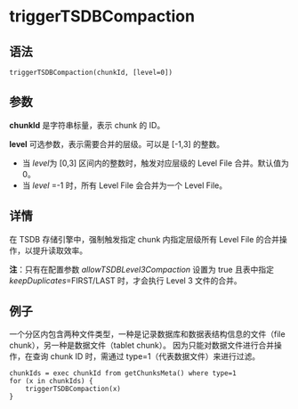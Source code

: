 # triggerTSDBCompaction

## 语法

`triggerTSDBCompaction(chunkId, [level=0])`

## 参数

**chunkId** 是字符串标量，表示 chunk 的 ID。

**level** 可选参数，表示需要合并的层级。可以是 [-1,3] 的整数。

* 当 *level*为 [0,3] 区间内的整数时，触发对应层级的 Level File 合并。默认值为 0。
* 当 *level* =-1 时，所有 Level File 会合并为一个 Level File。

## 详情

在 TSDB 存储引擎中，强制触发指定 chunk 内指定层级所有 Level File 的合并操作，以提升读取效率。

**注**：只有在配置参数 *allowTSDBLevel3Compaction* 设置为 true 且表中指定
*keepDuplicates*=FIRST/LAST 时，才会执行 Level 3 文件的合并。

## 例子

一个分区内包含两种文件类型，一种是记录数据库和数据表结构信息的文件（file chunk），另一种是数据文件（tablet chunk）。
因为只能对数据文件进行合并操作，在查询 chunk ID 时，需通过 type=1（代表数据文件）来进行过滤。

```
chunkIds = exec chunkId from getChunksMeta() where type=1
for (x in chunkIds) {
    triggerTSDBCompaction(x)
}
```


